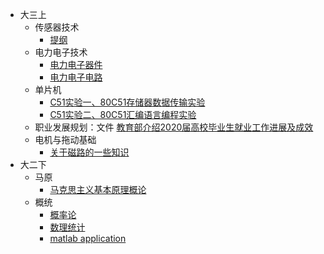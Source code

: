 * 大三上
  - 传感器技术
    - [提纲](大三上/传感器技术/传感器提纲.md)
  - 电力电子技术
    - [电力电子器件](大三上/电力电子技术/电力电子器件.md)
    - [电力电子电路](大三上/电力电子技术/电力电子电路.md)
  - 单片机
    - [C51实验一、80C51存储器数据传输实验](大三上/单片机与嵌入式/实验一、80C51存储器数据传输实验.md)
    - [C51实验二、80C51汇编语言编程实验](大三上/单片机与嵌入式/实验二、80C51汇编语言编程实验.md)
  - 职业发展规划：文件 [教育部介绍2020届高校毕业生就业工作进展及成效](大三上/职业发展规划/教育部举行新闻发布会.md)
  - 电机与拖动基础
    - [关于磁路的一些知识](大三上\电机与拖动基础\关于磁路的一些知识.md)
* 大二下
  - 马原
    - [马克思主义基本原理概论](/大二下/马克思主义基本原理/马克思主义基本原理.md)
  - 概统
    - [概率论](/大二下/概率论与数理统计/概率论与数理统计/概率论.md)
    - [数理统计](/大二下/概率论与数理统计/概率论与数理统计/数理统计.md)
    - [matlab application](/大二下/概率论与数理统计/matlab实现/matlab实现.md)
